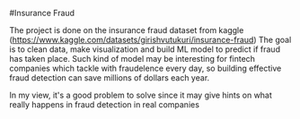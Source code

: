 #Insurance Fraud

The project is done on the insurance fraud dataset from kaggle (https://www.kaggle.com/datasets/girishvutukuri/insurance-fraud)
The goal is to clean data, make visualization and build ML model to predict if fraud has taken place. Such kind of model may be
interesting for fintech companies which tackle with fraudelence every day, so building effective fraud detection can save millions
of dollars each year. 

In my view, it's a good problem to solve since it may give hints on what really happens in fraud detection in real companies
